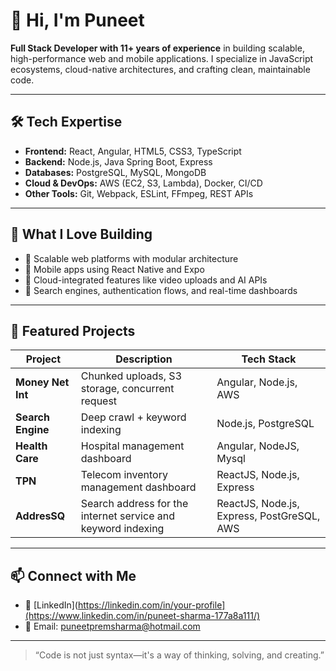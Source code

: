# 👋 Hi, I'm Puneet

**Full Stack Developer with 11+ years of experience** in building scalable, high-performance web and mobile applications. I specialize in JavaScript ecosystems, cloud-native architectures, and crafting clean, maintainable code.

---

## 🛠️ Tech Expertise

- **Frontend:** React, Angular, HTML5, CSS3, TypeScript  
- **Backend:** Node.js, Java Spring Boot, Express  
- **Databases:** PostgreSQL, MySQL, MongoDB  
- **Cloud & DevOps:** AWS (EC2, S3, Lambda), Docker, CI/CD  
- **Other Tools:** Git, Webpack, ESLint, FFmpeg, REST APIs

---

## 🚀 What I Love Building

- 🔹 Scalable web platforms with modular architecture  
- 🔹 Mobile apps using React Native and Expo  
- 🔹 Cloud-integrated features like video uploads and AI APIs  
- 🔹 Search engines, authentication flows, and real-time dashboards  

---

## 📂 Featured Projects

| Project | Description | Tech Stack |
|--------|-------------|------------|
| **Money Net Int** | Chunked uploads, S3 storage, concurrent request | Angular, Node.js, AWS |
| **Search Engine** | Deep crawl + keyword indexing | Node.js, PostgreSQL |
| **Health Care** | Hospital management dashboard | Angular, NodeJS, Mysql|
| **TPN** | Telecom inventory management dashboard  | ReactJS, Node.js, Express |
| **AddresSQ** | Search address for the internet service and keyword indexing  | ReactJS, Node.js, Express, PostGreSQL, AWS |

---

## 📫 Connect with Me

- 💼 [LinkedIn](https://linkedin.com/in/your-profile](https://www.linkedin.com/in/puneet-sharma-177a8a111/)  
- 📧 Email: puneetpremsharma@hotmail.com

---

> “Code is not just syntax—it's a way of thinking, solving, and creating.”
